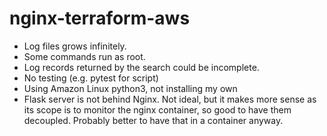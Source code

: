 # nginx-terraform-aws

- Log files grows infinitely.
- Some commands run as root.
- Log records returned by the search could be incomplete.
- No testing (e.g. pytest for script)
- Using Amazon Linux python3, not installing my own
- Flask server is not behind Nginx. Not ideal, but it makes more sense as its scope is to monitor the nginx container, so good to have them decoupled. Probably better to have that in a container anyway.